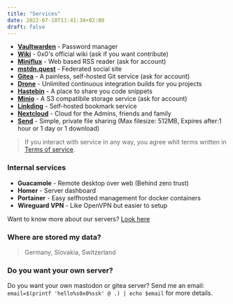 ```yaml
---
title: "Services"
date: 2022-07-18T11:41:34+02:00
draft: false
---
```


- **[Vaultwarden](https://vault.0x0.sk/)** - Password manager
- **[Wiki](https://wiki.0x0.sk/)** - 0x0's official wiki (ask if you want contribute)
- **[Miniflux](https://miniflux.0x0.sk/)** - Web based RSS reader (ask for account)
- **[mstdn.quest](https://mstdn.quest/)** - Federated social site
- **[Gitea](https://git.0x0.sk/)** - A painless, self-hosted Git service (ask for account)
- **[Drone](https://drone.0x0.sk/)** - Unlimited continuous integration builds for you projects
- **[Hastebin](https://hastebin.0x0.sk/)** - A place to share you code snippets
- **[Minio](https://s3-console.0x0.sk/)** - A S3 compatibile storage service (ask for account)
- **[Linkding](https://linkding.0x0.sk/)** - Self-hosted bookmark service
- **[Nextcloud](https://cloud.0x0.sk/)** - Cloud for the Admins, friends and family
- **[Send](https://send.0x0.sk)** - Simple, private file sharing (Max filesize: 512MB, Expires after:1 hour or 1 day or 1 download)

> If you interact with service in any way, you agree whit terms written in [Terms of service](https://www.0x0.sk/tos/).

### Internal services

- **Guacamole** - Remote desktop over web (Behind zero trust)
- **Homer** - Server dashboard
- **Portainer** - Easy selfhosted management for docker containers
- **Wireguard VPN** - Like OpenVPN but easier to setup

Want to know more about our servers? [Look here](https://wiki.0x0.sk/en/cloud-services#our-servers)

### Where are stored my data?

> Germany, Slovakia, Switzerland

### Do you want your own server?

Do you want your own mastodon or gitea server? Send me an email: `email=$(printf 'hello%s0x0%ssk' @ .) | echo $email` for more details.
